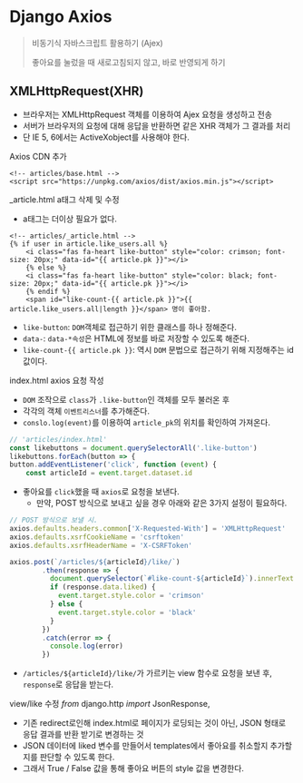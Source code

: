 # Django Axios



> 비동기식 자바스크립트 활용하기 (Ajex)
>
> 좋아요를 눌렀을 때 새로고침되지 않고, 바로 반영되게 하기

## XMLHttpRequest(XHR)

- 브라우저는 XMLHttpRequest 객체를 이용하여 Ajex 요청을 생성하고 전송
- 서버가 브라우저의 요청에 대해 응답을 반환하면 같은 XHR 객체가 그 결과를 처리
- 단 IE 5, 6에서는 ActiveXobject를 사용해야 한다.

Axios CDN 추가

```django
<!-- articles/base.html -->
<script src="https://unpkg.com/axios/dist/axios.min.js"></script>
```

_article.html a태그 삭제 및 수정

- a태그는 더이상 필요가 없다.

```django
<!-- articles/_article.html -->
{% if user in article.like_users.all %}
    <i class="fas fa-heart like-button" style="color: crimson; font-size: 20px;" data-id="{{ article.pk }}"></i>
    {% else %}
    <i class="fas fa-heart like-button" style="color: black; font-size: 20px;" data-id="{{ article.pk }}"></i>
    {% endif %}
    <span id="like-count-{{ article.pk }}">{{ article.like_users.all|length }}</span> 명이 좋아함.
```

- `like-button`:  `DOM`객체로 접근하기 위한 클래스를 하나 정해준다.
- `data-`: `data-*속성`은 HTML에 정보를 바로 저장할 수 있도록 해준다.
- `like-count-{{ article.pk }}`: 역시 `DOM` 문법으로 접근하기 위해 지정해주는 id값이다.

index.html axios 요청 작성

- `DOM` 조작으로 `class`가 `.like-button`인 객체를 모두 불러온 후
- 각각의 객체 `이벤트리스너`를 추가해준다.
- `conslo.log(event)`를 이용하여 `article_pk`의 위치를 확인하여 가져온다.

```javascript
// 'articles/index.html'
const likebuttons = document.querySelectorAll('.like-button')
likebuttons.forEach(button => {
button.addEventListener('click', function (event) {
    const articleId = event.target.dataset.id
```

- 좋아요를 `click`했을 때 `axios`로 요청을 보낸다.
  - 만약, POST 방식으로 보내고 싶을 경우 아래와 같은 3가지 설정이 필요하다.

```javascript
// POST 방식으로 보낼 시.
axios.defaults.headers.common['X-Requested-With'] = 'XMLHttpRequest'
axios.defaults.xsrfCookieName = 'csrftoken'
axios.defaults.xsrfHeaderName = 'X-CSRFToken'

axios.post(`/articles/${articleId}/like/`)
        .then(response => {
          document.querySelector(`#like-count-${articleId}`).innerText = response.data.count
          if (response.data.liked) {
            event.target.style.color = 'crimson'
          } else {
            event.target.style.color = 'black'
          }
        })
        .catch(error => {
          console.log(error)
        })
```

- `/articles/${articleId}/like/`가 가르키는 view 함수로 요청을 보낸 후, `response`로 응답을 받는다.



view/like 수정 *from* django.http *import* JsonResponse,

- 기존 redirect로인해 index.html로 페이지가 로딩되는 것이 아닌, JSON 형태로 응답 결과를 반환 받기로 변경하는 것
- JSON 데이터에 liked 변수를 만들어서 templates에서 좋아요를 취소할지 추가할지를 판단할 수 있도록 한다.
- 그래서 True / False 값을 통해 좋아요 버튼의 style 값을 변경한다.